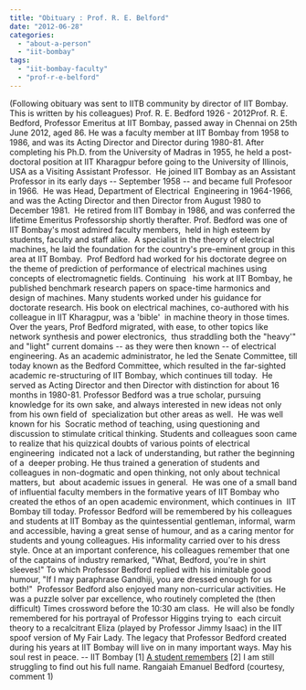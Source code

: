 ```yaml
---
title: "Obituary : Prof. R. E. Belford"
date: "2012-06-28"
categories: 
  - "about-a-person"
  - "iit-bombay"
tags: 
  - "iit-bombay-faculty"
  - "prof-r-e-belford"
---
```


(Following obituary was sent to IITB community by director of IIT Bombay. This is written by his colleagues) Prof. R. E. Bedford 1926 - 2012Prof. R. E. Bedford, Professor Emeritus at IIT Bombay, passed away in Chennai on 25th June 2012, aged 86. He was a faculty member at IIT Bombay from 1958 to 1986, and was its Acting Director and Director during 1980-81. After completing his Ph.D. from the University of Madras in 1955, he held a post-doctoral position at IIT Kharagpur before going to the University of Illinois, USA as a Visiting Assistant Professor.  He joined IIT Bombay as an Assistant Professor in its early days -- September 1958 -- and became full Profesoor in 1966.  He was Head, Department of Electrical  Engineering in 1964-1966, and was the Acting Director and then Director from August 1980 to December 1981.  He retired from IIT Bombay in 1986, and was conferred the lifetime Emeritus Professorship shortly therafter. Prof. Bedford was one of IIT Bombay's most admired faculty members,  held in high esteem by students, faculty and staff alike.  A specialist in the theory of electrical machines, he laid the foundation for the country's pre-eminent group in this area at IIT Bombay.  Prof Bedford had worked for his doctorate degree on the theme of prediction of performance of electrical machines using concepts of electromagnetic fields. Continuing   his work at IIT Bombay, he published benchmark research papers on space-time harmonics and design of machines. Many students worked under his guidance for doctorate research. His book on electrical machines, co-authored with his colleague in IIT Kharagpur, was a 'bible'  in machine theory in those times. Over the years, Prof Bedford migrated, with ease, to other topics like network synthesis and power electronics,  thus straddling both the "heavy'" and "light" current domains -- as they were then known -- of electrical engineering. As an academic administrator, he led the Senate Committee, till today known as the Bedford Committee, which resulted in the far-sighted academic re-structuring of IIT Bombay, which continues till today.  He  served as Acting Director and then Director with distinction for about 16 months in 1980-81. Professor Bedford was a true scholar, pursuing knowledge for its own sake, and always interested in new ideas not only from his own field of  specialization but other areas as well.  He was well known for his  Socratic method of teaching, using questioning and discussion to stimulate critical thinking. Students and colleagues soon came to realize that his quizzical doubts of various points of electrical engineering  indicated not a lack of understanding, but rather the beginning of a  deeper probing. He thus trained a generation of students and colleagues in non-dogmatic and open thinking, not only about technical matters, but  about academic issues in general.  He was one of a small band of influential faculty members in the formative years of IIT Bombay who  created the ethos of an open academic environment, which continues in  IIT Bombay till today. Professor Bedford will be remembered by his colleagues and students at IIT Bombay as the quintessential gentleman, informal, warm and accessible, having a great sense of humour, and as a caring mentor for  students and young colleagues. His informality carried over to his dress style. Once at an important conference, his colleagues remember that one of the captains of industry remarked, "What, Bedford, you're in shirt sleeves!" To which Professor Bedford replied with his inimitable good  humour, "If I may paraphrase Gandhiji, you are dressed enough for us both!"  Professor Bedford also enjoyed many non-curricular activities. He  was a puzzle solver par excellence, who routinely completed the (then difficult) Times crossword before the 10:30 am class.  He will also be fondly remembered for his portrayal of Professor Higgins trying to  each circuit theory to a recalcitrant Eliza (played by Professor Jimmy Isaac) in the IIT spoof version of My Fair Lady. The legacy that Professor Bedford created during his years at IIT Bombay will live on in many important ways. May his soul rest in peace. -- IIT Bombay \[1\] [A student remembers](http://obvioustruths.blogspot.in/2012/06/r.html) \[2\] I am still struggling to find out his full name. Rangaiah Emanuel Bedford (courtesy, comment 1)
